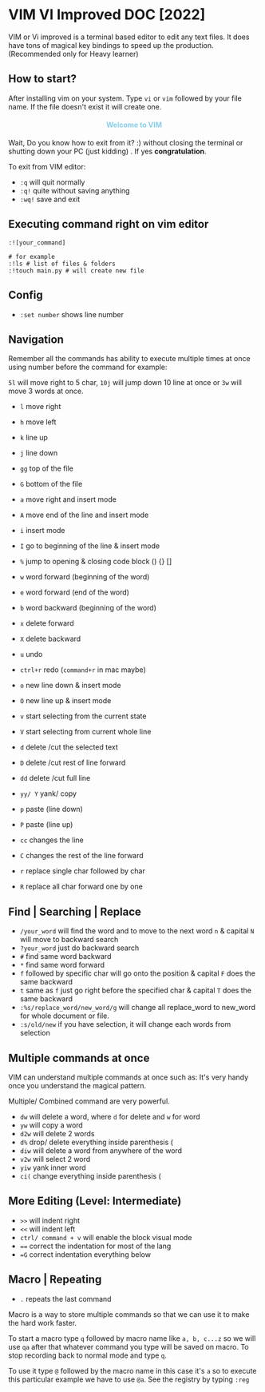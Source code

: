 # VIM VI Improved DOC [2022]

VIM or Vi improved is a terminal based editor to edit any text files. It 
does have tons of magical key bindings to speed up the production. 
(Recommended only for Heavy learner)

## How to start?

After installing vim on your system. Type `vi` or `vim` followed by your 
file name. If the file doesn't exist it will create one.

<h4 style="text-align: center; color: skyblue">Welcome to VIM</h4>

Wait, Do you know how to exit from it? :) without closing the terminal or 
shutting down your PC (just kidding) .
If yes **congratulation**.

To exit from VIM editor:

- `:q` will quit normally
- `:q!` quite without saving anything
- `:wq!` save and exit

## Executing command right on vim editor
```shell
:![your_command]

# for example
:!ls # list of files & folders
:!touch main.py # will create new file
```

## Config

- `:set number` shows line number


## Navigation

Remember all the commands has ability to execute multiple times at once 
using number before the command for example:

`5l` will move right to 5 char, `10j` will jump down 10 line at once or `3w` 
will move 3 words at once.

- `l` move right
- `h` move left
- `k` line up
- `j` line down
- `gg` top of the file
- `G` bottom of the file
- `a` move right and insert mode
- `A` move end of the line and insert mode
- `i` insert mode
- `I` go to beginning of the line & insert mode
- `%` jump to opening & closing code block () {} []
- `w` word forward (beginning of the word)
- `e` word forward (end of the word)
- `b` word backward (beginning of the word)
- `x` delete forward
- `X` delete backward
- `u` undo
- `ctrl+r` redo (`command+r` in mac maybe)
- `o` new line down & insert mode
- `O` new line up & insert mode
- `v` start selecting from the current state
- `V` start selecting from current whole line

- `d` delete /cut the selected text 
- `D` delete /cut rest of line forward
- `dd` delete /cut full line
- `yy/ Y` yank/ copy
- `p` paste (line down)
- `P` paste (line up)
- `cc` changes the line
- `C` changes the rest of the line forward

- `r` replace single char followed by char 
- `R` replace all char forward one by one


## Find | Searching | Replace


- `/your_word` will find the word and to move to the next word `n` & capital 
  `N` will move to backward search
- `?your_word` just do backward search 
- `#` find same word backward
- `*` find same word forward
- `f` followed by specific char will go onto the position & capital `F` does 
  the same backward
- `t` same as `f` just go right before the specified char & capital `T` does 
  the same backward
- `:%s/replace_word/new_word/g` will change all replace_word to new_word for 
  whole document or file.
- `:s/old/new` if you have selection, it will change each words from 
  selection

## Multiple commands at once

VIM can understand multiple commands at once such as:
It's very handy once you understand the magical pattern.

Multiple/ Combined command are very powerful.

- `dw` will delete a word, where `d` for delete and `w` for word
- `yw` will copy a word
- `d2w` will delete 2 words
- `d%` drop/ delete everything inside parenthesis (
- `diw` will delete a word from anywhere of the word
- `v2w` will select 2 word
- `yiw` yank inner word
- `ci(` change everything inside parenthesis (

## More Editing (Level: Intermediate) 

- `>>` will indent right
- `<<` will indent left
- `ctrl/ command + v` will enable the block visual mode
- `==` correct the indentation for most of the lang
- `=G` correct indentation everything below

## Macro | Repeating

- `.` repeats the last command

Macro is a way to store multiple commands so that we can use it to make the 
hard work faster.

To start a macro type `q` followed by macro name like `a, b, c...z` so we will 
use `qa` after that whatever command you type will be 
saved on macro. To stop recording back to normal mode and type `q`.

To use it type `@` followed by the macro name in this case it's `a`
so to execute this particular example we have to use `@a`.
See the registry by typing `:reg`
